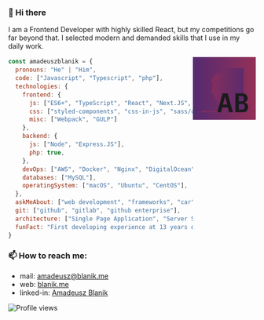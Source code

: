 ### 👋 Hi there
I am a Frontend Developer with highly skilled React, but my competitions go far beyond that. I selected modern and demanded skills that I use in my daily work.

<img align='right' src="https://raw.githubusercontent.com/amadeuszblanik/amadeuszblanik/master/logo.svg" alt="logo" width="128"/>

```javascript
const amadeuszblanik = {
  pronouns: "He" | "Him",
  code: ["Javascript", "Typescript", "php"],
  technologies: {
    frontend: {
      js: ["ES6+", "TypeScript", "React", "Next.JS", "Angular", "Vue.JS"],
      css: ["styled-components", "css-in-js", "sass/css", "post-css", "stylus", "less"],
      misc: ["Webpack", "GULP"]
    },
    backend: {
      js: ["Node", "Express.JS"],
      php: true,
    },
    devOps: ["AWS", "Docker", "Nginx", "DigitalOcean"],
    databases: ["MySQL"],
    operatingSystem: ["macOS", "Ubuntu", "CentOS"],
  },
  askMeAbout: ["web development", "frameworks", "car", "travels"],
  git: ["github", "gitlab", "github enterprise"],
  architecture: ["Single Page Application", "Server Side Render", "Progressive Web Apps", "Web application"]
  funFact: "First developing experience at 13 years old"
}
```

### 📫 How to reach me:
* mail: [amadeusz@blanik.me](mailto:amadeusz@blanik.me)
* web: [blanik.me](https://blanik.me)
* linked-in: [Amadeusz Blanik](https://www.linkedin.com/public-profile/in/amadeuszblanik)

![Profile views](https://gpvc.arturio.dev/amadeuszblanik)
